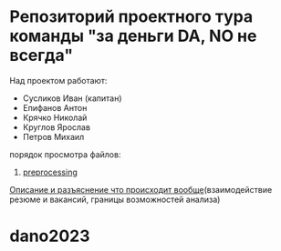 # Репозиторий проектного тура команды "за деньги DA, NO не всегда"


Над проектом работают:
- Сусликов Иван (капитан)
- Епифанов Антон
- Крячко Николай
- Круглов Ярослав
- Петров Михаил

порядок просмотра файлов:
1. [preprocessing](https://github.com/listens-to-spotify/dano2023/blob/main/preprocessing.ipynb)




[Описание и разъяснение что происходит вообще](https://github.com/listens-to-spotify/dano2023/blob/main/explaination.md)(взаимодействие резюме и вакансий, границы возможностей анализа)
# dano2023


